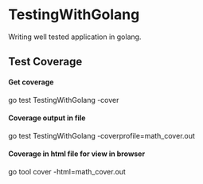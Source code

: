 # TestingWithGolang
Writing well tested application in golang.

## Test Coverage

#### Get coverage
go test TestingWithGolang -cover  

#### Coverage output in file
go test TestingWithGolang -coverprofile=math_cover.out  

#### Coverage in html file for view in browser
 go tool cover -html=math_cover.out

